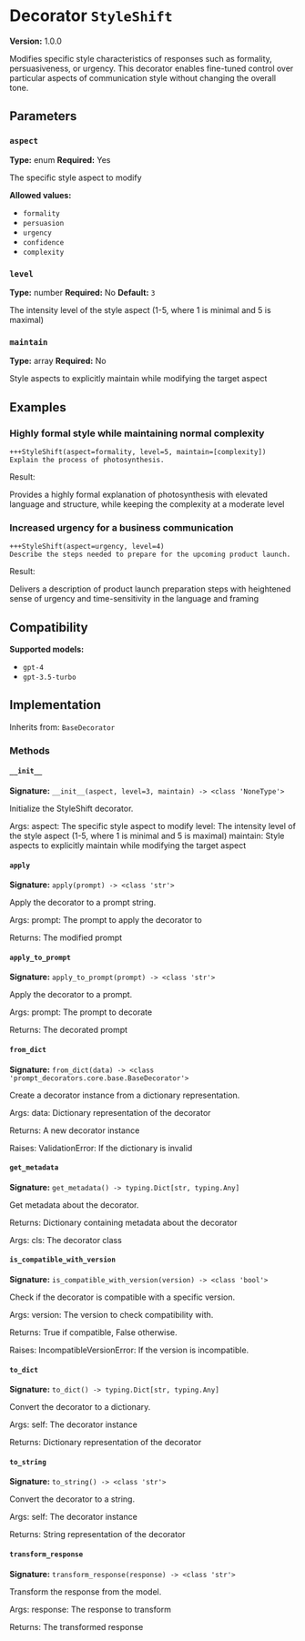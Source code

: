# Decorator `StyleShift`

**Version:** 1.0.0

Modifies specific style characteristics of responses such as formality, persuasiveness, or urgency. This decorator enables fine-tuned control over particular aspects of communication style without changing the overall tone.

## Parameters

### `aspect`

**Type:** enum
**Required:** Yes

The specific style aspect to modify

**Allowed values:**

- `formality`
- `persuasion`
- `urgency`
- `confidence`
- `complexity`

### `level`

**Type:** number
**Required:** No
**Default:** `3`

The intensity level of the style aspect (1-5, where 1 is minimal and 5 is maximal)

### `maintain`

**Type:** array
**Required:** No

Style aspects to explicitly maintain while modifying the target aspect

## Examples

### Highly formal style while maintaining normal complexity

```
+++StyleShift(aspect=formality, level=5, maintain=[complexity])
Explain the process of photosynthesis.
```

Result:

Provides a highly formal explanation of photosynthesis with elevated language and structure, while keeping the complexity at a moderate level

### Increased urgency for a business communication

```
+++StyleShift(aspect=urgency, level=4)
Describe the steps needed to prepare for the upcoming product launch.
```

Result:

Delivers a description of product launch preparation steps with heightened sense of urgency and time-sensitivity in the language and framing

## Compatibility

**Supported models:**

- `gpt-4`
- `gpt-3.5-turbo`

## Implementation

Inherits from: `BaseDecorator`

### Methods

#### `__init__`

**Signature:** `__init__(aspect, level=3, maintain) -> <class 'NoneType'>`

Initialize the StyleShift decorator.

Args:
    aspect: The specific style aspect to modify
    level: The intensity level of the style aspect (1-5, where 1 is minimal and 5 is maximal)
    maintain: Style aspects to explicitly maintain while modifying the target aspect

#### `apply`

**Signature:** `apply(prompt) -> <class 'str'>`

Apply the decorator to a prompt string.

Args:
    prompt: The prompt to apply the decorator to


Returns:
    The modified prompt

#### `apply_to_prompt`

**Signature:** `apply_to_prompt(prompt) -> <class 'str'>`

Apply the decorator to a prompt.

Args:
    prompt: The prompt to decorate

Returns:
    The decorated prompt

#### `from_dict`

**Signature:** `from_dict(data) -> <class 'prompt_decorators.core.base.BaseDecorator'>`

Create a decorator instance from a dictionary representation.

Args:
    data: Dictionary representation of the decorator

Returns:
    A new decorator instance

Raises:
    ValidationError: If the dictionary is invalid

#### `get_metadata`

**Signature:** `get_metadata() -> typing.Dict[str, typing.Any]`

Get metadata about the decorator.

Returns:
    Dictionary containing metadata about the decorator


Args:
    cls: The decorator class

#### `is_compatible_with_version`

**Signature:** `is_compatible_with_version(version) -> <class 'bool'>`

Check if the decorator is compatible with a specific version.

Args:
    version: The version to check compatibility with.


Returns:
    True if compatible, False otherwise.


Raises:
    IncompatibleVersionError: If the version is incompatible.

#### `to_dict`

**Signature:** `to_dict() -> typing.Dict[str, typing.Any]`

Convert the decorator to a dictionary.

Args:
    self: The decorator instance

Returns:
    Dictionary representation of the decorator

#### `to_string`

**Signature:** `to_string() -> <class 'str'>`

Convert the decorator to a string.

Args:
    self: The decorator instance

Returns:
    String representation of the decorator

#### `transform_response`

**Signature:** `transform_response(response) -> <class 'str'>`

Transform the response from the model.

Args:
    response: The response to transform

Returns:
    The transformed response
